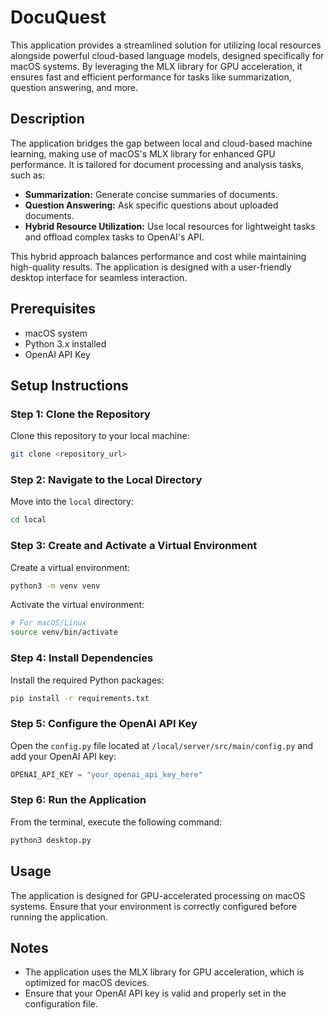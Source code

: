 # DocuQuest


This application provides a streamlined solution for utilizing local resources alongside powerful cloud-based language models, designed specifically for macOS systems. By leveraging the MLX library for GPU acceleration, it ensures fast and efficient performance for tasks like summarization, question answering, and more.

## Description

The application bridges the gap between local and cloud-based machine learning, making use of macOS's MLX library for enhanced GPU performance. It is tailored for document processing and analysis tasks, such as:
- **Summarization:** Generate concise summaries of documents.
- **Question Answering:** Ask specific questions about uploaded documents.
- **Hybrid Resource Utilization:** Use local resources for lightweight tasks and offload complex tasks to OpenAI's API.

This hybrid approach balances performance and cost while maintaining high-quality results. The application is designed with a user-friendly desktop interface for seamless interaction.

## Prerequisites
- macOS system
- Python 3.x installed
- OpenAI API Key

## Setup Instructions

### Step 1: Clone the Repository
Clone this repository to your local machine:
```bash
git clone <repository_url>
```

### Step 2: Navigate to the Local Directory
Move into the `local` directory:
```bash
cd local
```

### Step 3: Create and Activate a Virtual Environment
Create a virtual environment:
```bash
python3 -m venv venv
```
Activate the virtual environment:
```bash
# For macOS/Linux
source venv/bin/activate
```

### Step 4: Install Dependencies
Install the required Python packages:
```bash
pip install -r requirements.txt
```

### Step 5: Configure the OpenAI API Key
Open the `config.py` file located at `/local/server/src/main/config.py` and add your OpenAI API key:
```python
OPENAI_API_KEY = "your_openai_api_key_here"
```

### Step 6: Run the Application
From the terminal, execute the following command:
```bash
python3 desktop.py
```

## Usage
The application is designed for GPU-accelerated processing on macOS systems. Ensure that your environment is correctly configured before running the application.

## Notes
- The application uses the MLX library for GPU acceleration, which is optimized for macOS devices.
- Ensure that your OpenAI API key is valid and properly set in the configuration file.